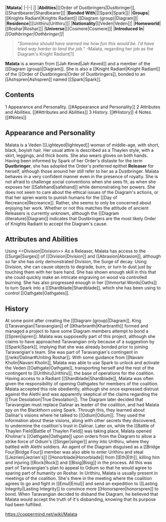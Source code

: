 |**Malata**|
|-|-|
||
|**Abilities**|[[Order of Dustbringers\|Dustbringer]], [[Shardbearer\|Shardbearer]]|
|**Bonded With**|[[Spark\|Spark]]|
|**Groups**|[[Knights Radiant\|Knights Radiant]] [[Diagram (group)\|Diagram]]|
|**Residence**|[[Urithiru\|Urithiru]]|
|**Nationality**|[[Veden\|Veden]]|
|**Homeworld**|[[Roshar\|Roshar]]|
|**Universe**|[[Cosmere\|Cosmere]]|
|**Introduced In**|*[[Oathbringer\|Oathbringer]]*|

>“*Someone should have warned me how fun this would be. I’d have tried way harder to land the job.*”
\-Malata, regarding her job as the Diagram's Knight Radiant[1]


**Malata** is a woman from [[Jah Keved\|Jah Keved]] and a member of the [[Diagram (group)\|Diagram]]. She is also a [[Knight Radiant\|Knight Radiant]] of the [[Order of Dustbringers\|Order of Dustbringers]], bonded to an [[Ashspren\|Ashspren]] named [[Spark\|Spark]].

## Contents

1 Appearance and Personality. [[#Appearance and Personality]] 
2 Attributes and Abilities. [[#Attributes and Abilities]] 
3 History. [[#History]] 
4 Notes. [[#Notes]] 


## Appearance and Personality
Malata is a Veden [[Lighteyed\|lighteyed]] woman of middle-age, with short, black, boyish hair. Her usual attire is described as a Thaylen style, with a skirt, leggings, and thick boots. She also wears gloves on both hands.
Having been informed by Spark of her Order's distaste for the term **Dustbringer**, she has adopted the Order's preferred epithet **Releaser** for herself, although those around her still refer to her as a Dustbringer.
Malata behaves in a very confident manner even in the presence of royalty. She is not afraid to challenge social conventions when she sees fit, as when she exposes her [[Safehand\|safehand]] while demonstrating her powers. She does not seem to care about the ethical issues of the Diagram's actions, or that her spren wants to punish humans for the [[Day of Recreance\|Recreance]]. Rather, she seems to only be concerned about enjoying her work.
Whether or not this matches the attitude of ancient Releasers is currently unknown, although the [[Diagram (literature)\|Diagram]] indicates that Dustbringers are the most likely Order of Knights Radiant to accept the Diagram's cause.

## Attributes and Abilities
  Using <<Division\|Division>>
As a Releaser, Malata has access to the [[Surge\|Surges]] of [[Division\|Division]] and [[Abrasion\|Abrasion]], although so far she has only demonstrated Division, the Surge of decay. Using Division, she can cause objects to degrade, burn, or turn to dust just by touching them with her bare hand. She has shown enough skill in this that she could quickly make an intricate engraving on wood via controlled burning.
She has also progressed enough in her [[Immortal Words\|Oaths]] to turn Spark into a [[Shardblade\|Shardblade]], which she has been using to control [[Oathgate\|Oathgates]].

## History
At some point after creating the [[Diagram (group)\|Diagram]], King [[Taravangian\|Taravangian]] of [[Kharbranth\|Kharbranth]] formed and managed a project to have some Diagram members attempt to bond a [[Spren\|spren]]. Malata was supposedly part of this project, although she claims to have approached Taravangian only because of a suggestion by [[Spark\|Spark]], implying that she was already bonded prior to joining Taravangian's team.
She was part of Taravangian's contingent in [[/wiki/Dalinar#Uniting Roshar]]. With some guidance from [[Navani Kholin\|Navani Kholin]], Malata was able to use Spark to unlock and activate the Veden [[Oathgate\|Oathgate]], transporting herself and the rest of the contingent to [[Urithiru\|Urithiru]], the base of operations for the coalition.
Having access to a Radiant [[Shardblade\|Shardblade]], Malata was often given the responsibility of opening Oathgates for members of the coalition. Malata accepted this role obediently, although she once expressed distrust against the Alethi and was apparently skeptical of the claims regarding the [[True Desolation\|True Desolation]].
The Diagram later decided that Taravangian must replace Dalinar as leader of the coalition, and had Malata spy on the Blackthorn using Spark. Through this, they learned about Dalinar's visions where he talked to [[Odium\|Odium]]. They used the information about these visions, along with other secrets they discovered, to undermine the coalition's trust in Dalinar.
Later on, while the [[Battle of Thaylen Field\|Battle of Thaylen Field]] was taking place, Malata opened Kholinar's [[Oathgate\|Oathgate]] upon orders from the Diagram to allow a strike force of Odium's [[Singer\|singer]] army into Urithiru, where they battled with Alethi soldiers. An agent of the Diagram disguised as a [[Bridge Four\|Bridge Four]] member was also able to enter Urithiru and steal [[Jezrien\|Jezrien's]] [[Honorblade\|Honorblade]] from [[Eth\|Eth]], killing him and injuring [[Rock\|Rock]] and [[Bisig\|Bisig]] in the process. All this was part of Taravangian's plan to appeal to Odium so that he would agree to sparing part of humanity on Roshar.
In Urithiru, Malata is usually present in meetings of the coalition. She's there in the meeting where the coalition agrees to go and fight in [[Emul\|Emul]] and send an expedition to [[Lasting Integrity\|Lasting Integrity]] to convince more [[Honorspren\|honorspren]] to bond.
When Taravangian decided to disband the Diagram, he believed that Malata would accept the truth of it's disbanding, knowing that its purpose had been fulfilled.



https://coppermind.net/wiki/Malata